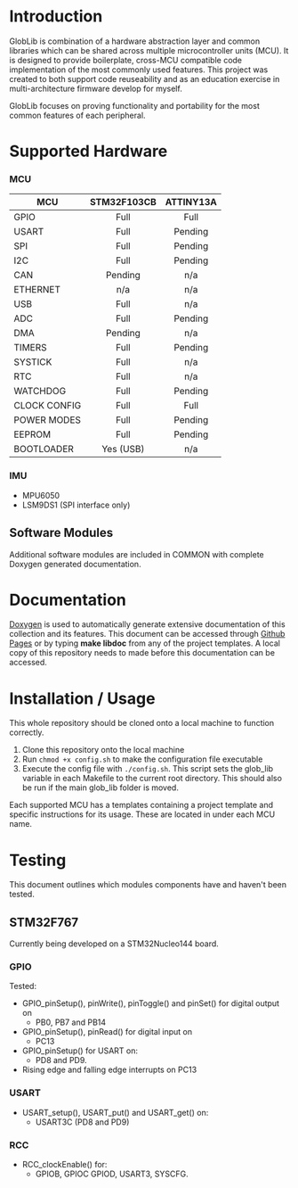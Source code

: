 # Introduction

GlobLib is combination of a hardware abstraction layer and common libraries which can be 
shared across multiple microcontroller units (MCU). It is designed to provide boilerplate,
cross-MCU compatible code implementation of the most commonly used features. This project 
was created to both support code reuseability and as an education exercise in multi-architecture firmware develop for myself.

GlobLib focuses on proving functionality and portability for the most common features 
of each peripheral. 

# Supported Hardware

### MCU

|MCU            |STM32F103CB        |ATTINY13A      | 
|---------------|:-----------------:|:-------------:|
|GPIO           |Full               |Full           |
|USART          |Full               |Pending        |
|SPI            |Full               |Pending        |
|I2C            |Full               |Pending        |
|CAN            |Pending            |n/a            |
|ETHERNET       |n/a                |n/a            |
|USB            |Full               |n/a            |
|ADC            |Full               |Pending        |
|DMA            |Pending            |n/a            |
|TIMERS         |Full               |Pending        |
|SYSTICK        |Full               |n/a            |
|RTC            |Full               |n/a            |
|WATCHDOG       |Full               |Pending        |
|CLOCK CONFIG   |Full               |Full           |
|POWER MODES    |Full               |Pending        |
|EEPROM         |Full               |Pending        |
|BOOTLOADER     |Yes (USB)          |n/a            |

### IMU

-   MPU6050
-   LSM9DS1 (SPI interface only)

## Software Modules

Additional software modules are included in COMMON with complete Doxygen generated
documentation.

# Documentation

[Doxygen](http://www.stack.nl/~dimitri/doxygen/index.html) is used to automatically
generate extensive documentation of this collection and its features. This document
can be accessed through [Github Pages](https://stuianna.github.io/globLib/doc/doxygen/html/index.html) or by typing **make libdoc** from any of the project templates. A local copy of this repository needs to made before this documentation can be accessed.

# Installation / Usage

This whole repository should be cloned onto a local machine to function correctly.

 1. Clone this repository onto the local machine
 2. Run `chmod +x config.sh` to make the configuration file executable
 3. Execute the config file with `./config.sh`. This script sets the glob_lib variable in each Makefile to the current root directory. This should also be run if the main glob_lib folder is moved.

Each supported MCU has a templates containing a project template and specific 
instructions for its usage. These are located in under each MCU name.

# Testing

This document outlines which modules components have and haven't been tested.

## STM32F767

Currently being developed on a STM32Nucleo144 board.

### GPIO

Tested:

- GPIO_pinSetup(), pinWrite(), pinToggle() and pinSet() for digital output on
    - PB0, PB7 and PB14
- GPIO_pinSetup(), pinRead() for digital input on
    - PC13
- GPIO_pinSetup() for USART on: 
   - PD8 and PD9.
- Rising edge and falling edge interrupts on PC13

### USART

- USART_setup(), USART_put() and USART_get() on:
    - USART3C (PD8 and PD9)

### RCC

- RCC_clockEnable() for: 
    - GPIOB, GPIOC GPIOD, USART3, SYSCFG.
